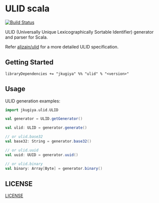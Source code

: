 # ULID scala
[![Build Status](https://travis-ci.org/jkugiya/ulid-scala.png?branch=master)](https://travis-ci.org/jkugiya/ulid-scala)

ULID (Universally Unique Lexicographically Sortable Identifier) generator and parser for Scala.

Refer [alizain/ulid](https://github.com/alizain/ulid) for a more detailed ULID specification.

## Getting Started

```
libraryDependencies += "jkugiya" %% "ulid" % "<version>"
```

## Usage

ULID generation examples:

```scala
import jkugiya.ulid.ULID

val generator = ULID.getGenerator()

val ulid: ULID = generator.generate()

// or ulid.base32
val base32: String = generator.base32()

// or ulid.uuid
val uuid: UUID = generator.uuid()

// or ulid.binary
val binary: Array[Byte] = generator.binary()

```


## LICENSE
[LICENSE](https://github.com/jkugiya/ulid-scala/blob/master/LICENSE)
